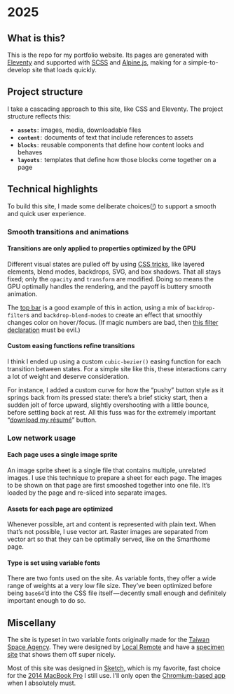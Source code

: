# 2025

## What is this?
This is the repo for my portfolio website. Its pages are generated with [Eleventy](https://11ty.dev) and supported with [SCSS](https://sass-lang.com) and [Alpine.js](https://alpinejs.dev), making for a simple-to-develop site that loads quickly.


## Project structure

I take a cascading approach to this site, like CSS and Eleventy. The project structure reflects this:

* **`assets`** :  images, media, downloadable files
* **`content`** :  documents of text that include references to assets
* **`blocks`** :  reusable components that define how content looks and behaves
* **`layouts`** :  templates that define how those blocks come together on a page


## Technical highlights

To build this site, I made some deliberate choices([!](https://64.media.tumblr.com/765aebed25c13e6c7c2961adebdea298/tumblr_p58y5rttpg1vj3yico1_500.gif)) to support a smooth and quick user experience.

### Smooth transitions and animations

#### Transitions are only applied to properties optimized by the GPU
Different visual states are pulled off by using [CSS tricks](https://css-tricks.com), like layered elements, blend modes, backdrops, SVG, and box shadows. That all stays fixed; only the `opacity` and `transform` are modified. Doing so means the GPU optimally handles the rendering, and the payoff is buttery smooth animation.

The [top bar](https://github.com/johnmatula/2025/blob/main/src/blocks/navigation/_navigation.scss) is a good example of this in action, using a mix of `backdrop-filter`s and `backdrop-blend-mode`s to create an effect that smoothly changes color on hover / focus. (If magic numbers are bad, then [this filter declaration](https://github.com/johnmatula/2025/blob/629ac9fd3087acf6882c047f3579bfa78bead7e2/src/blocks/navigation/_navigation.scss#L50) must be evil.)

#### Custom easing functions refine transitions
I think I ended up using a custom `cubic-bezier()` easing function for each transition between states. For a simple site like this, these interactions carry a lot of weight and deserve consideration.

For instance, I added a custom curve for how the “pushy” button style as it springs back from its pressed state: there’s a brief sticky start, then a sudden jolt of force upward, slightly overshooting with a little bounce, before settling back at rest. All this fuss was for the extremely important “[download my résumé](https://johnmatu.la/assets/pdf/JohnMatula_resume.pdf)” button.


### Low network usage

#### Each page uses a single image sprite
An image sprite sheet is a single file that contains multiple, unrelated images. I use this technique to prepare a sheet for each page. The images to be shown on that page are first smooshed together into one file. It’s loaded by the page and re-sliced into separate images.

#### Assets for each page are optimized
Whenever possible, art and content is represented with plain text. When that’s not possible, I use vector art. Raster images are separated from vector art so that they can be optimally served, like on the Smarthome page.

#### Type is set using variable fonts
There are two fonts used on the site. As variable fonts, they offer a wide range of weights at a very low file size. They’ve been optimized before being `base64`’d into the CSS file itself — decently small enough and definitely important enough to do so.

## Miscellany

The site is typeset in two variable fonts originally made for the [Taiwan Space Agency](https://www.tasa.org.tw/en-US). They were designed by [Local Remote](https://www.localremote.co/) and have a [specimen site](https://www.localremote.co/tasa-typeface-collection) that shows them off super nicely.

Most of this site was designed in [Sketch](https://www.sketch.com), which is my favorite, fast choice for the [2014 MacBook Pro](https://support.apple.com/en-us/111935) I still use. I’ll only open the [Chromium-based app](https://www.figma.com/design/) when I absolutely must.
